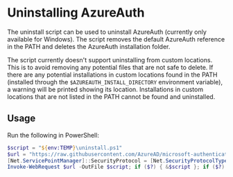# Uninstalling AzureAuth

The uninstall script can be used to uninstall AzureAuth (currently only available for Windows). The script removes the default AzureAuth reference in the PATH and deletes the AzureAuth installation folder.

The script currently doesn't support uninstalling from custom locations. This is to avoid removing any potential files that are not safe to delete. If there are any potential installations in custom locations found in the PATH (installed through the `$AZUREAUTH_INSTALL_DIRECTORY` environment variable), a warning will be printed showing its location. Installations in custom locations that are not listed in the PATH cannot be found and uninstalled.

## Usage

Run the following in PowerShell:

```PowerShell
$script = "${env:TEMP}\uninstall.ps1"
$url = "https://raw.githubusercontent.com/AzureAD/microsoft-authentication-cli/main/install/uninstall.ps1"
[Net.ServicePointManager]::SecurityProtocol = [Net.SecurityProtocolType]::Tls12
Invoke-WebRequest $url -OutFile $script; if ($?) { &$script }; if ($?) { rm $script }
```